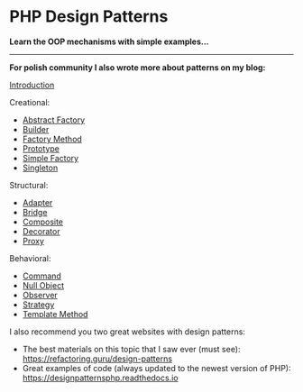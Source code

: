 # PHP Design Patterns
**Learn the OOP mechanisms with simple examples...**

- - - 

**For polish community I also wrote more about patterns on my blog:**

[Introduction](https://koddlo.pl/wzorce-projektowe-w-php/)

Creational:
- [Abstract Factory](https://koddlo.pl/abstract-factory-fabryka-abstrakcyjna/)
- [Builder](https://koddlo.pl/builder-budowniczy/)
- [Factory Method](https://koddlo.pl/factory-method-metoda-wytworcza/)
- [Prototype](https://koddlo.pl/prototype-prototyp/)
- [Simple Factory](https://koddlo.pl/simple-factory-prosta-fabryka/)
- [Singleton](https://koddlo.pl/singleton/)

Structural:
- [Adapter](https://koddlo.pl/adapter-adapter/)
- [Bridge](https://koddlo.pl/bridge-most/)
- [Composite](https://koddlo.pl/composite-kompozyt/)
- [Decorator](https://koddlo.pl/decorator-dekorator/)
- [Proxy](https://koddlo.pl/proxy-pelnomocnik/)

Behavioral:
- [Command](https://koddlo.pl/command-polecenie/)
- [Null Object](https://koddlo.pl/null-object-pusty-obiekt/)
- [Observer](https://koddlo.pl/observer-obserwator/)
- [Strategy](https://koddlo.pl/strategy-strategia/)
- [Template Method](https://koddlo.pl/template-method-metoda-szablonowa/)

I also recommend you two great websites with design patterns:

- The best materials on this topic that I saw ever (must see): https://refactoring.guru/design-patterns
- Great examples of code (always updated to the newest version of PHP): https://designpatternsphp.readthedocs.io
